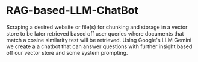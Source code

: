 # RAG-based-LLM-ChatBot
Scraping a desired website or file(s) for chunking and storage in a vector store to be later retrieved based off user queries where documents that match a cosine similarity test will be retrieved. Using Google's LLM Gemini we create a a chatbot that can answer questions with further insight based off our vector store and some system prompting.
